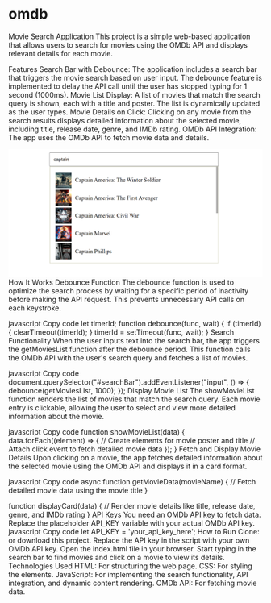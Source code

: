 # omdb
Movie Search Application
This project is a simple web-based application that allows users to search for movies using the OMDb API and displays relevant details for each movie.

Features
Search Bar with Debounce: The application includes a search bar that triggers the movie search based on user input. The debounce feature is implemented to delay the API call until the user has stopped typing for 1 second (1000ms).
Movie List Display: A list of movies that match the search query is shown, each with a title and poster. The list is dynamically updated as the user types.
Movie Details on Click: Clicking on any movie from the search results displays detailed information about the selected movie, including title, release date, genre, and IMDb rating.
OMDb API Integration: The app uses the OMDb API to fetch movie data and details.

![Demo](https://github.com/PoojaR-17/omdb/blob/main/SS.png)
How It Works
Debounce Function
The debounce function is used to optimize the search process by waiting for a specific period of inactivity before making the API request. This prevents unnecessary API calls on each keystroke.

javascript
Copy code
let timerId;
function debounce(func, wait) {
  if (timerId) {
    clearTimeout(timerId);
  }
  timerId = setTimeout(func, wait);
}
Search Functionality
When the user inputs text into the search bar, the app triggers the getMoviesList function after the debounce period. This function calls the OMDb API with the user's search query and fetches a list of movies.

javascript
Copy code
document.querySelector("#searchBar").addEventListener("input", () => {
  debounce(getMoviesList, 1000);
});
Display Movie List
The showMovieList function renders the list of movies that match the search query. Each movie entry is clickable, allowing the user to select and view more detailed information about the movie.

javascript
Copy code
function showMovieList(data) {
  data.forEach((element) => {
    // Create elements for movie poster and title
    // Attach click event to fetch detailed movie data
  });
}
Fetch and Display Movie Details
Upon clicking on a movie, the app fetches detailed information about the selected movie using the OMDb API and displays it in a card format.

javascript
Copy code
async function getMovieData(movieName) {
  // Fetch detailed movie data using the movie title
}

function displayCard(data) {
  // Render movie details like title, release date, genre, and IMDb rating
}
API Keys
You need an OMDb API key to fetch data. Replace the placeholder API_KEY variable with your actual OMDb API key.
javascript
Copy code
let API_KEY = 'your_api_key_here';
How to Run
Clone: 
or download this project.
Replace the API key in the script with your own OMDb API key.
Open the index.html file in your browser.
Start typing in the search bar to find movies and click on a movie to view its details.
Technologies Used
HTML: For structuring the web page.
CSS: For styling the elements.
JavaScript: For implementing the search functionality, API integration, and dynamic content rendering.
OMDb API: For fetching movie data.
